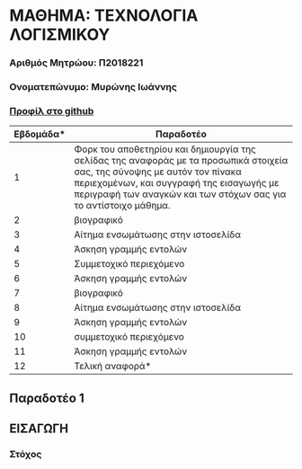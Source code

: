 # ΜΑΘΗΜΑ: ΤΕΧΝΟΛΟΓΙΑ ΛΟΓΙΣΜΙΚΟΥ
### Αριθμός Μητρώου: Π2018221
### Ονοματεπώνυμο: Μυρώνης Ιωάννης
### [Προφίλ στο github](https://github.com/p18myro 'Προφίλ στο github')

| Εβδομάδα* | Παραδοτέο |
| --- | --- |
| 1 | Φορκ του αποθετηρίου και δημιουργία της σελίδας της αναφοράς με τα προσωπικά στοιχεία σας, της σύνοψης με αυτόν τον πίνακα περιεχομένων, και συγγραφή της εισαγωγής με περιγραφή των αναγκών και των στόχων σας για το αντίστοιχο μάθημα.<a href="#Παραδοτέο 1"></a> |
| 2 | βιογραφικό <a href="#Παραδοτέο 2"></a> |
| 3 | Αίτημα ενσωμάτωσης στην ιστοσελίδα  <a href="#Παραδοτέο 3"></a>|
| 4 | Άσκηση γραμμής εντολών  <a href="#Παραδοτέο 4"></a>|
| 5 | Συμμετοχικό περιεχόμενο  <a href="#Παραδοτέο 5"></a>|
| 6 | Άσκηση γραμμής εντολών  <a href="#Παραδοτέο 6"></a>|
| 7 | βιογραφικό <a href="#Παραδοτέο 7"></a> |
| 8 | Αίτημα ενσωμάτωσης στην ιστοσελίδα  <a href="#Παραδοτέο 8"></a>|
| 9 | Άσκηση γραμμής εντολών  <a href="#Παραδοτέο 9"></a>|
| 10 | συμμετοχικό περιεχόμενο  <a href="#Παραδοτέο 10"></a> |
| 11 | Άσκηση γραμμής εντολών  <a href="#Παραδοτέο 11"></a>|
| 12 | Τελική αναφορά*  <a href="#Παραδοτέο 12"></a>|
  
  
## <a name="Παραδοτέο 1">Παραδοτέο 1</a>
## ΕΙΣΑΓΩΓΗ
###
### Στόχος











